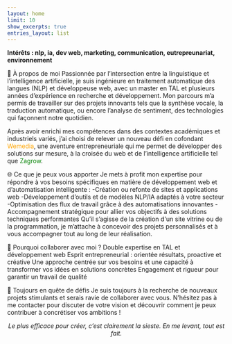 ```yaml
---
layout: home
limit: 10
show_excerpts: true
entries_layout: list
---
```




**Intérêts : nlp, ia, dev web, marketing, communication, eutrepreunariat, environnement**

🌟 À propos de moi
Passionnée par l’intersection entre la linguistique et l’intelligence artificielle, je suis ingénieure en traitement automatique des langues (NLP) et développeuse web, avec un master en TAL et plusieurs années d’expérience en recherche et développement. Mon parcours m’a permis de travailler sur des projets innovants tels que la synthèse vocale, la traduction automatique, ou encore l’analyse de sentiment, des technologies qui façonnent notre quotidien.

Après avoir enrichi mes compétences dans des contextes académiques et industriels variés, j’ai choisi de relever un nouveau défi en cofondant <a href="https://agence-wemedia.fr/" style="color:orange; text-decoration:none;">Wemedia</a>, une aventure entrepreneuriale qui me permet de développer des solutions sur mesure, à la croisée du web et de l’intelligence artificielle tel que <a href="https://www.zagrow.fr/" style="color:green; text-decoration:none;">Zagrow</a>.

🌐 Ce que je peux vous apporter
Je mets à profit mon expertise pour répondre à vos besoins spécifiques en matière de développement web et d’automatisation intelligente :
-Création ou refonte de sites et applications web
-Développement d’outils et de modèles NLP/IA adaptés à votre secteur
-Optimisation des flux de travail grâce à des automatisations innovantes
-Accompagnement stratégique pour allier vos objectifs à des solutions techniques performantes
Qu’il s’agisse de la création d'un site vitrine ou de la programmation, je m’attache à concevoir des projets personnalisés et à vous accompagner tout au long de leur réalisation.

🚀 Pourquoi collaborer avec moi ?
Double expertise en TAL et développement web
Esprit entrepreneurial : orientée résultats, proactive et créative
Une approche centrée sur vos besoins et une capacité à transformer vos idées en solutions concrètes
Engagement et rigueur pour garantir un travail de qualité

🌟 Toujours en quête de défis
Je suis toujours à la recherche de nouveaux projets stimulants et serais ravie de collaborer avec vous. N’hésitez pas à me contacter pour discuter de votre vision et découvrir comment je peux contribuer à concrétiser vos ambitions !

<p align="center"><i>Le plus efficace pour créer, c’est clairement la sieste. En me levant, tout est fait.</i></p>

